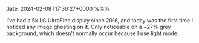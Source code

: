 date: 2024-02-08T17:36:27+0000
%%%

I’ve had a 5k LG UltraFine display since 2016, and today was the first time I noticed any image ghosting on it. Only noticeable on a ~27% grey background, which doesn’t normally occur because I use light mode.
